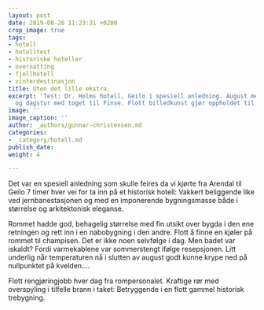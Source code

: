 ```yaml
---
layout: post
date: 2019-08-26 11:23:31 +0200
crop_image: true
tags:
- hotell
- hotelltest
- historiske hoteller
- overnatting
- fjellhotell
- vinterdestinasjon
title: Uten det lille ekstra.
excerpt: 'Test: Dr. Holms hotell, Geilo i spesiell anledning. August med fint vær
  og dagstur med toget til Finse. Flott billedkunst gjør oppholdet til en fin kunstopplevelse.'
image: ''
image_caption: ''
author: _authors/gunnar-christensen.md
categories:
- _category/hotell.md
publish_date: 
weight: 4

---
```

Det var en spesiell anledning som skulle feires da vi kjørte fra Arendal til Geilo 7 timer hver vei for  ta inn på et historisk hotell: Vakkert beliggende like ved jernbanestasjonen og med en imponerende bygningsmasse både i størrelse og arkitektonisk eleganse.

Rommet hadde god, behagelig størrelse med fin utsikt over bygda i den ene retningen og rett inn i en nabobygning i den andre. Flott å finne en kjøler på rommet til champisen. Det er ikke noen selvfølge i dag. Men badet var iskaldt? Fordi varmekablene var sommerstengt ifølge resepsjonen. Litt underlig når temperaturen nå i slutten av august godt kunne krype ned på nullpunktet på kvelden....

Flott rengjøringjobb hver dag fra rompersonalet. Kraftige rør med overspyling i tilfelle brann i taket: Betryggende i en flott gammel historisk trebygning.